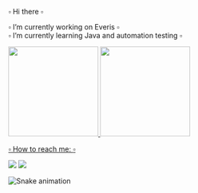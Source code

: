 :white_small_square: Hi there :white_small_square:	

:white_small_square: I’m currently working on Everis :white_small_square:	
:white_small_square: I’m currently learning Java and automation testing :white_small_square:


<div>
  <a href="https://github.com/lapabruna">
  <img height="180em" src="https://github-readme-stats.vercel.app/api?username=lapabruna&show_icons=true&theme=dracula&include_all_commits=true&count_private=true"/>
  <img height="180em" src="https://github-readme-stats.vercel.app/api/top-langs/?username=lapabruna&layout=compact&langs_count=16&theme=dracula"/>
</div>


:white_small_square: How to reach me: :white_small_square:
<div> 
 
  <a href="https://instagram.com/lapabruna" target="_blank"><img src="https://img.shields.io/badge/-Instagram-%23E4405F?style=for-the-badge&logo=instagram&logoColor=white" target="_blank"></a>
  <a href="https://www.linkedin.com/in/lapabruna/" target="_blank"><img src="https://img.shields.io/badge/-LinkedIn-%230077B5?style=for-the-badge&logo=linkedin&logoColor=white" target="_blank"></a> 
 
  ![Snake animation](https://github.com/lapabruna/lapabruna/blob/output/github-contribution-grid-snake.svg)
 
</div>

  


